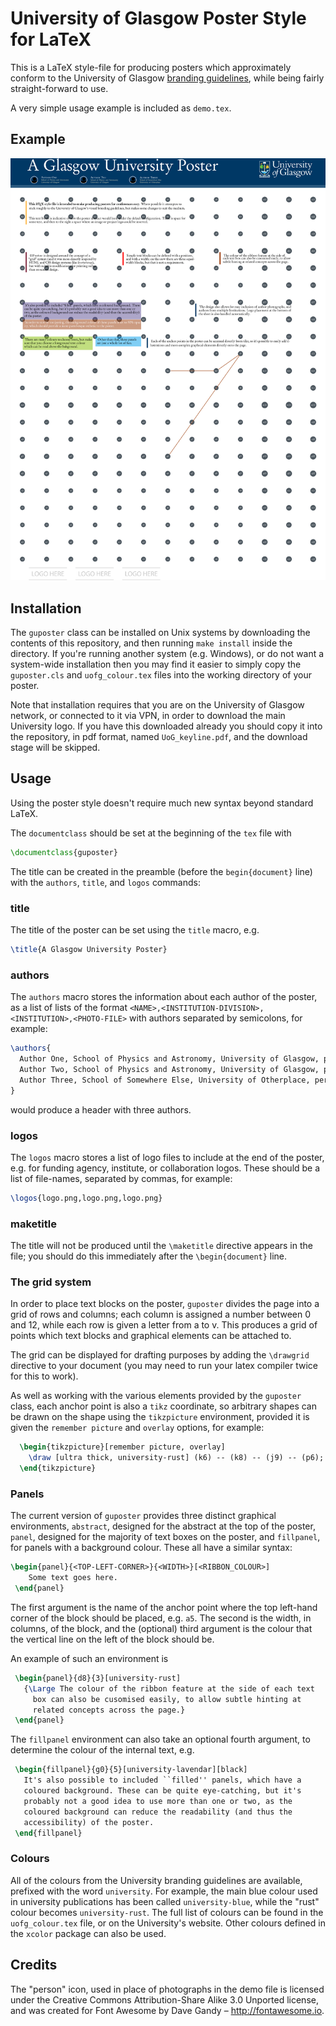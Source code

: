 # University of Glasgow Poster Style for LaTeX

This is a LaTeX style-file for producing posters which approximately
conform to the University of Glasgow [branding
guidelines](https://www.gla.ac.uk/myglasgow/staff/brandguidelines/), while being fairly straight-forward to use.

A very simple usage example is included as `demo.tex`.

## Example

![A very basic example of the poster style](.assets/demo.png)

## Installation

The `guposter` class can be installed on Unix systems by downloading
the contents of this repository, and then running `make install`
inside the directory. If you're running another system (e.g. Windows),
or do not want a system-wide installation then you may find it easier
to simply copy the `guposter.cls` and `uofg_colour.tex` files into the
working directory of your poster.

Note that installation requires that you are on the University of
Glasgow network, or connected to it via VPN, in order to download the
main University logo. If you have this downloaded already you should
copy it into the repository, in pdf format, named `UoG_keyline.pdf`,
and the download stage will be skipped.

## Usage

Using the poster style doesn't require much new syntax beyond standard
LaTeX.

The `documentclass` should be set at the beginning of the `tex` file with 

```latex
\documentclass{guposter}
```

The title can be created in the preamble (before the `begin{document}`
line) with the `authors`, `title`, and `logos` commands:

### title
The title of the poster can be set using the `title` macro, e.g.
```latex
\title{A Glasgow University Poster}
```

### authors

The `authors` macro stores the information about each author of the poster, as a list of lists of the format
	`<NAME>,<INSTITUTION-DIVISION>,<INSTITUTION>,<PHOTO-FILE>`
with authors separated by semicolons, for example:
```latex
\authors{
  Author One, School of Physics and Astronomy, University of Glasgow, person.png;
  Author Two, School of Physics and Astronomy, University of Glasgow, person.png;
  Author Three, School of Somewhere Else, University of Otherplace, person.png
}
```
would produce a header with three authors.

### logos

The `logos` macro stores a list of logo files to include at the end of
the poster, e.g. for funding agency, institute, or collaboration
logos. These should be a list of file-names, separated by commas, for
example:
```latex
\logos{logo.png,logo.png,logo.png}
```

### maketitle

The title will not be produced until the `\maketitle` directive
appears in the file; you should do this immediately after the
`\begin{document}` line.


### The grid system

In order to place text blocks on the poster, `guposter` divides the
page into a grid of rows and columns; each column is assigned a number
between 0 and 12, while each row is given a letter from a to v. This
produces a grid of points which text blocks and graphical elements can
be attached to.

The grid can be displayed for drafting purposes by adding the
`\drawgrid` directive to your document (you may need to run your latex
compiler twice for this to work).

As well as working with the various elements provided by the
`guposter` class, each anchor point is also a `tikz` coordinate, so
arbitrary shapes can be drawn on the shape using the `tikzpicture`
environment, provided it is given the `remember picture` and `overlay`
options, for example:
```latex
  \begin{tikzpicture}[remember picture, overlay]
    \draw [ultra thick, university-rust] (k6) -- (k8) -- (j9) -- (p6);
  \end{tikzpicture}
```

### Panels

The current version of `guposter` provides three distinct graphical
environments, `abstract`, designed for the abstract at the top of the
poster, `panel`, designed for the majority of text boxes on the
poster, and `fillpanel`, for panels with a background colour. These
all have a similar syntax:
```latex
\begin{panel}{<TOP-LEFT-CORNER>}{<WIDTH>}[<RIBBON_COLOUR>]
	Some text goes here.
 \end{panel}
 ```
The first argument is the name of the anchor point where the top
left-hand corner of the block should be placed, e.g. `a5`. The second
is the width, in columns, of the block, and the (optional) third
argument is the colour that the vertical line on the left of the block
should be.

An example of such an environment is
```latex
 \begin{panel}{d8}{3}[university-rust]
   {\Large The colour of the ribbon feature at the side of each text
     box can also be cusomised easily, to allow subtle hinting at
     related concepts across the page.}
 \end{panel}
```

The `fillpanel` environment can also take an optional fourth argument,
to determine the colour of the internal text, e.g.
```latex
 \begin{fillpanel}{g0}{5}[university-lavendar][black]
   It's also possible to included ``filled'' panels, which have a
   coloured background. These can be quite eye-catching, but it's
   probably not a good idea to use more than one or two, as the
   coloured background can reduce the readability (and thus the
   accessibility) of the poster.
 \end{fillpanel}
 ```
 
### Colours
All of the colours from the University branding guidelines are
available, prefixed with the word `university`. For example, the main
blue colour used in university publications has been called
`university-blue`, while the "rust" colour becomes
`university-rust`. The full list of colours can be found in the
`uofg_colour.tex` file, or on the University's website. Other colours
defined in the `xcolor` package can also be used.

## Credits
The "person" icon, used in place of photographs in the demo file is
licensed under the Creative Commons Attribution-Share Alike 3.0
Unported license, and was created for Font Awesome by Dave Gandy –
http://fontawesome.io.
